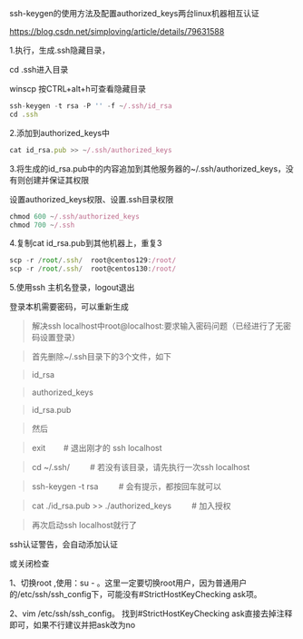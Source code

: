 ssh-keygen的使用方法及配置authorized_keys两台linux机器相互认证

https://blog.csdn.net/simploving/article/details/79631588



1.执行，生成.ssh隐藏目录，

cd .ssh进入目录

winscp 按CTRL+alt+h可查看隐藏目录

```javascript
ssh-keygen -t rsa -P '' -f ~/.ssh/id_rsa
cd .ssh
```

2.添加到authorized_keys中

```javascript
cat id_rsa.pub >> ~/.ssh/authorized_keys
```

3.将生成的id_rsa.pub中的内容追加到其他服务器的~/.ssh/authorized_keys，没有则创建并保证其权限

设置authorized_keys权限、设置.ssh目录权限

```javascript
chmod 600 ~/.ssh/authorized_keys 
chmod 700 ~/.ssh
```

4.复制cat id_rsa.pub到其他机器上，重复3

```javascript
scp -r /root/.ssh/  root@centos129:/root/
scp -r /root/.ssh/  root@centos130:/root/
```

5.使用ssh 主机名登录，logout退出



登录本机需要密码，可以重新生成

> 解决ssh localhost中root@localhost:要求输入密码问题（已经进行了无密码设置登录）

> 首先删除~/.ssh目录下的3个文件，如下

> id_rsa

> authorized_keys

> id_rsa.pub

> 然后

> exit 　　# 退出刚才的 ssh localhost

> cd ~/.ssh/ 　　 # 若没有该目录，请先执行一次ssh localhost

> ssh-keygen -t rsa 　　 # 会有提示，都按回车就可以

> cat ./id_rsa.pub >> ./authorized_keys 　　 # 加入授权

> 再次启动ssh localhost就行了



ssh认证警告，会自动添加认证

或关闭检查

1、切换root    ,使用：su -   。这里一定要切换root用户，因为普通用户的/etc/ssh/ssh_config下，可能没有#StrictHostKeyChecking ask项。

2、vim  /etc/ssh/ssh_config。 找到#StrictHostKeyChecking ask直接去掉注释即可，如果不行建议并把ask改为no